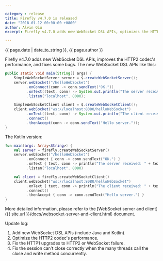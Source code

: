 ```yaml
---

category : release
title: Firefly v4.7.0 is released
date: "2018-01-12 00:00:00 +0800"
author: Alvin Qiu
excerpt: Firefly v4.7.0 adds new WebSocket DSL APIs, optimizes the HTTP2 codec's performance, and fixes some bugs.  Please click view all to see the details.  

---
```

<p class="text-muted"> {{ page.date | date_to_string }}, {{ page.author }}</p>

Firefly v4.7.0 adds new WebSocket DSL APIs, improves the HTTP2 codec's performance, and fixes some bugs. The new WebSocket DSL APIs like this:
```java
public static void main(String[] args) {
    SimpleWebSocketServer server = $.createWebSocketServer();
    server.webSocket("/helloWebSocket")
          .onConnect(conn -> conn.sendText("OK."))
          .onText((text, conn) -> System.out.println("The server received: " + text))
          .listen("localhost", 8080);

    SimpleWebSocketClient client = $.createWebSocketClient();
    client.webSocket("ws://localhost:8080/helloWebSocket")
          .onText((text, conn) -> System.out.println("The client received: " + text))
          .connect()
          .thenAccept(conn -> conn.sendText("Hello server."));
}
```

The Kotlin version:
```kotlin
fun main(args: Array<String>) {
    val server = firefly.createWebSocketServer()
    server.webSocket("/helloWebSocket")
          .onConnect { conn -> conn.sendText("OK.") }
          .onText { text, conn -> println("The server received: " + text) }
          .listen("localhost", 8080)

    val client = firefly.createWebSocketClient()
    client.webSocket("ws://localhost:8080/helloWebSocket")
          .onText { text, conn -> println("The client received: " + text) }
          .connect()
          .thenAccept { conn -> conn.sendText("Hello server.") }
}
```

More detailed information, please refer to the [WebSocket server and client]({{ site.url }}/docs/websocket-server-and-client.html) document.

Update log:
1. Add new WebSocket DSL APIs (include Java and Kotlin).
2. Optimize the HTTP2 codec's performance.
3. Fix the HTTP1 upgrades to HTTP2 or WebSocket failure.
4. Fix the session can't close correctly when the many threads call the close and write method concurrently.
